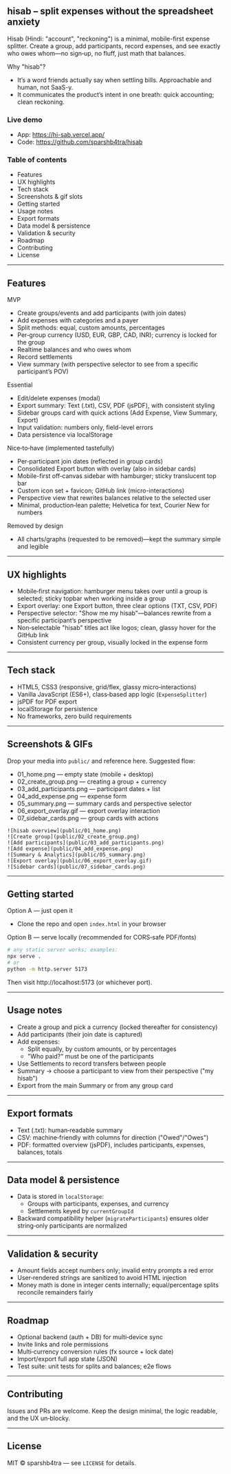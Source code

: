 ## hisab – split expenses without the spreadsheet anxiety

Hisab (Hindi: "account", "reckoning") is a minimal, mobile-first expense splitter. Create a group, add participants, record expenses, and see exactly who owes whom—no sign‑up, no fluff, just math that balances.

Why "hisab"?
- It’s a word friends actually say when settling bills. Approachable and human, not SaaS-y.
- It communicates the product’s intent in one breath: quick accounting; clean reckoning.

### Live demo
- App: https://hi-sab.vercel.app/
- Code: https://github.com/sparshb4tra/hisab

### Table of contents
- Features
- UX highlights
- Tech stack
- Screenshots & gif slots
- Getting started
- Usage notes
- Export formats
- Data model & persistence
- Validation & security
- Roadmap
- Contributing
- License

---

## Features

MVP
- Create groups/events and add participants (with join dates)
- Add expenses with categories and a payer
- Split methods: equal, custom amounts, percentages
- Per‑group currency (USD, EUR, GBP, CAD, INR); currency is locked for the group
- Realtime balances and who owes whom
- Record settlements
- View summary (with perspective selector to see from a specific participant’s POV)

Essential
- Edit/delete expenses (modal)
- Export summary: Text (.txt), CSV, PDF (jsPDF), with consistent styling
- Sidebar groups card with quick actions (Add Expense, View Summary, Export)
- Input validation: numbers only, field-level errors
- Data persistence via localStorage

Nice‑to‑have (implemented tastefully)
- Per‑participant join dates (reflected in group cards)
- Consolidated Export button with overlay (also in sidebar cards)
- Mobile-first off‑canvas sidebar with hamburger; sticky translucent top bar
- Custom icon set + favicon; GitHub link (micro-interactions)
- Perspective view that rewrites balances relative to the selected user
- Minimal, production‑lean palette; Helvetica for text, Courier New for numbers

Removed by design
- All charts/graphs (requested to be removed)—kept the summary simple and legible

---

## UX highlights

- Mobile‑first navigation: hamburger menu takes over until a group is selected; sticky topbar when working inside a group
- Export overlay: one Export button, three clear options (TXT, CSV, PDF)
- Perspective selector: "Show me my hisab"—balances rewrite from a specific participant’s perspective
- Non‑selectable "hisab" titles act like logos; clean, glassy hover for the GitHub link
- Consistent currency per group, visually locked in the expense form

---

## Tech stack

- HTML5, CSS3 (responsive, grid/flex, glassy micro‑interactions)
- Vanilla JavaScript (ES6+), class‑based app logic (`ExpenseSplitter`)
- jsPDF for PDF export
- localStorage for persistence
- No frameworks, zero build requirements

---

## Screenshots & GIFs

Drop your media into `public/` and reference here. Suggested flow:
- 01_home.png — empty state (mobile + desktop)
- 02_create_group.png — creating a group + currency
- 03_add_participants.png — participant dates + list
- 04_add_expense.png — expense form
- 05_summary.png — summary cards and perspective selector
- 06_export_overlay.gif — export overlay interaction
- 07_sidebar_cards.png — group cards with actions

```text
![hisab overview](public/01_home.png)
![Create group](public/02_create_group.png)
![Add participants](public/03_add_participants.png)
![Add expense](public/04_add_expense.png)
![Summary & Analytics](public/05_summary.png)
![Export overlay](public/06_export_overlay.gif)
![Sidebar cards](public/07_sidebar_cards.png)
```

---

## Getting started

Option A — just open it
- Clone the repo and open `index.html` in your browser

Option B — serve locally (recommended for CORS‑safe PDF/fonts)
```bash
# any static server works; examples:
npx serve .
# or
python -m http.server 5173
```
Then visit http://localhost:5173 (or whichever port).

---

## Usage notes

- Create a group and pick a currency (locked thereafter for consistency)
- Add participants (their join date is captured)
- Add expenses:
  - Split equally, by custom amounts, or by percentages
  - "Who paid?" must be one of the participants
- Use Settlements to record transfers between people
- Summary → choose a participant to view from their perspective ("my hisab")
- Export from the main Summary or from any group card

---

## Export formats

- Text (.txt): human‑readable summary
- CSV: machine‑friendly with columns for direction ("Owed"/"Owes")
- PDF: formatted overview (jsPDF), includes participants, expenses, balances, totals

---

## Data model & persistence

- Data is stored in `localStorage`:
  - Groups with participants, expenses, and currency
  - Settlements keyed by `currentGroupId`
- Backward compatibility helper (`migrateParticipants`) ensures older string‑only participants are normalized

---

## Validation & security

- Amount fields accept numbers only; invalid entry prompts a red error
- User‑rendered strings are sanitized to avoid HTML injection
- Money math is done in integer cents internally; equal/percentage splits reconcile remainders fairly

---

## Roadmap

- Optional backend (auth + DB) for multi‑device sync
- Invite links and role permissions
- Multi‑currency conversion rules (fx source + lock date)
- Import/export full app state (JSON)
- Test suite: unit tests for splits and balances; e2e flows

---

## Contributing

Issues and PRs are welcome. Keep the design minimal, the logic readable, and the UX un‑blocky.

---

## License

MIT © sparshb4tra — see `LICENSE` for details.

